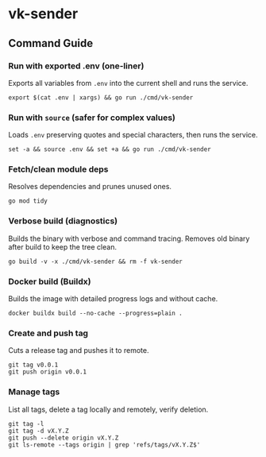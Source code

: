 # vk-sender

## Command Guide

### Run with exported .env (one‑liner)

Exports all variables from `.env` into the current shell and runs the service.

```
export $(cat .env | xargs) && go run ./cmd/vk-sender
```

### Run with `source` (safer for complex values)

Loads `.env` preserving quotes and special characters, then runs the service.

```
set -a && source .env && set +a && go run ./cmd/vk-sender
```

### Fetch/clean module deps

Resolves dependencies and prunes unused ones.

```
go mod tidy
```

### Verbose build (diagnostics)

Builds the binary with verbose and command tracing. Removes old binary after build to keep the tree clean.

```
go build -v -x ./cmd/vk-sender && rm -f vk-sender
```

### Docker build (Buildx)

Builds the image with detailed progress logs and without cache.

```
docker buildx build --no-cache --progress=plain .
```

### Create and push tag

Cuts a release tag and pushes it to remote.

```
git tag v0.0.1
git push origin v0.0.1
```

### Manage tags

List all tags, delete a tag locally and remotely, verify deletion.

```
git tag -l
git tag -d vX.Y.Z
git push --delete origin vX.Y.Z
git ls-remote --tags origin | grep 'refs/tags/vX.Y.Z$'
```
